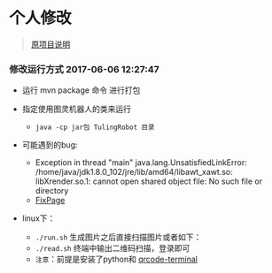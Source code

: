 # 个人修改
> [原项目说明](https://github.com/Kuangcp/itchat4j/blob/master/yaphone.md)
### 修改运行方式 2017-06-06 12:27:47
- 运行 mvn package 命令 进行打包
- 指定使用图灵机器人的类来运行
    - `java -cp jar包 TulingRobot 目录`

- 可能遇到的bug:
    - Exception in thread "main" java.lang.UnsatisfiedLinkError: /home/java/jdk1.8.0_102/jre/lib/amd64/libawt_xawt.so: libXrender.so.1: cannot open shared object file: No such file or directory
    - [FixPage](http://ju.outofmemory.cn/entry/296572)
- linux下：
    - `./run.sh` 生成图片之后直接扫描图片或者如下：
    - `./read.sh` 终端中输出二维码扫描，登录即可
    - `注意`：前提是安装了python和  [qrcode-terminal](https://github.com/alishtory/qrcode-terminal)
